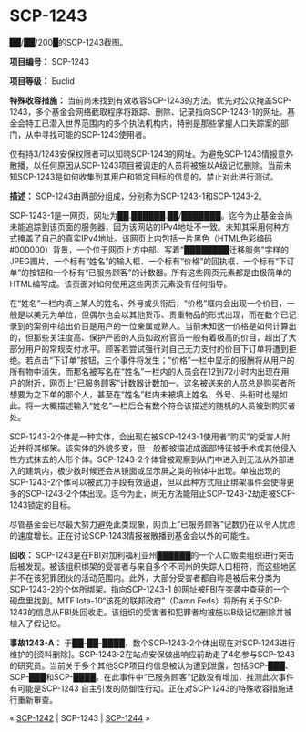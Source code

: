 # SCP-1243
                        




██/██/200█的SCP-1243截图。



**项目编号：** SCP-1243

**项目等级：** Euclid

**特殊收容措施：** 当前尚未找到有效收容SCP-1243的方法。优先对公众掩盖SCP-1243，多个基金会网络截取程序将跟踪、删除、记录指向SCP-1243-1的网址。基金会特工已潜入世界范围内的多个执法机构内，特别是那些掌握人口失踪案的部门，从中寻找可能的SCP-1243使用者。

仅有持3/1243安保权限者可以知晓SCP-1243的网址。为避免SCP-1243情报意外散播，以任何原因从SCP-1243项目被调走的人员将被施以A级记忆删除。当前未知SCP-1243是如何收集到其用户和锁定目标的信息的，禁止对此进行测试。

**描述：** SCP-1243由两部分组成，分别称为SCP-1243-1和SCP-1243-2。

SCP-1243-1是一网页，网址为██.██████.██/███████。迄今为止基金会尚未能追踪到该页面的服务器，因为该网站的IPv4地址不一致。未知其采用何种方式掩盖了自己的真实IPv4地址。该网页上内包括一片黑色（HTML色彩编码#000000）背景，一个位于网页上方中部、写着"████████迁移服务"字样的JPEG图片，一个标有“姓名”的输入框、一个标有“价格”的回执框、一个标有“下订单”的按钮和一个标有“已服务顾客”的计数器。所有这些网页元素都是由极简单的HTML编写成。该页面对如何使用这些网页元素没有任何指导。

在“姓名”一栏内填上某人的姓名、外号或头衔后，“价格”框内会出现一个价目，一般是以美元为单位，但偶尔也会以其他货币、贵重物品的形式出现，而在数个已记录到的案例中给出价目是用户的一位亲属或熟人。当前未知这一价格是如何计算出的，但那些关注度高、保护严密的人员如政府官员一般有着极高的价目，超出了大部分用户的常规支付水平。顾客若尝试强行对自己无力支付的价目下订单将遭到拒绝。若点击“下订单”按钮，三个事件将发生；“价格”一栏中显示的报酬将从用户的所有物中消失，而那名被写名在“姓名”一栏内的人员会在12到72小时内出现在用户的附近，网页上“已服务顾客“计数器计数加一。这名被送来的人员总是购买者所想要为之下单的那个人，甚至在“姓名”栏内未被填上姓名、外号、头衔时也是如此。将一大概描述输入“姓名”一栏后会有数个符合该描述的随机的人员被到购买者处。

SCP-1243-2个体是一种实体，会出现在被SCP-1243-1使用者“购买”的受害人附近并将其绑架。该实体的外貌多变，但一般都被描述成面部特征被手术或其他侵入性方式抹去的人形个体。SCP-1243-2个体曾被观察到从门中进入到无法从外部进入的建筑内，极少数时候还会从镜面或显示屏之类的物体中出现。单独出现的SCP-1243-2个体可以被武力手段有效逼退，但以此种方式阻止绑架事件会使得更多的SCP-1243-2个体出现。迄今为止，尚无方法能阻止SCP-1243-2劫走被SCP-1243锁定的目标。

尽管基金会已尽最大努力避免此类现象，网页上“已服务顾客”记数仍在以令人忧虑的速度增长。正在讨论SCP-1243情报被散播到基金会以外的可能性。

**回收：** SCP-1243是在FBI对加利福利亚州██████的一个人口贩卖组织进行突击后被发现。被该组织绑架的受害者与来自多个不同州的失踪人口相符，而这些地区并不在该犯罪团伙的活动范围内。此外，大部分受害者都自称是被后来分类为SCP-1243-2的个体所绑架。指向SCP-1243-1 的网址被FBI在突袭中查获的一个硬盘里找到。MTF Iota-10“该死的联邦政府”（Damn Feds）将所有关于SCP-1243的信息从FBI处回收走。该组织的受害者和犯罪者均被施以B级记忆删除并被植入了假记忆。

**事故1243-A：** 于██-██-████，数个SCP-1243-2个体出现在对SCP-1243进行维护的[资料删除]。SCP-1243-2在站点安保做出响应前劫走了4名参与SCP-1243的研究员。当前关于多个其他SCP项目的信息被认为遭到泄露，包括SCP-███、SCP-███和SCP-████。在此事件中“已服务顾客”记数没有增加，推测此次事件有可能是SCP-1243 自主引发的防御性行动。正在对SCP-1243的特殊收容措施进行重新审查。



« <a shape='rect' class='newpage' href='/scp-1242'>SCP-1242</a> | SCP-1243 | [SCP-1244](/scp-1244) »





                    